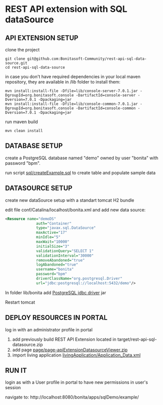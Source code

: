 REST API extension with SQL dataSource
======================================


API EXTENSION SETUP
--------------------

clone the project

```shell
git clone git@github.com:Bonitasoft-Community/rest-api-sql-data-source.git
cd rest-api-sql-data-source
```

in case you don't have required dependencies in your local maven repository, they are available in /lib folder
to install them:


```shell
mvn install:install-file -Dfile=lib/console-server-7.0.1.jar -DgroupId=org.bonitasoft.console -DartifactId=console-server -Dversion=7.0.1 -Dpackaging=jar    
mvn install:install-file -Dfile=lib/console-common-7.0.1.jar -DgroupId=org.bonitasoft.console -DartifactId=console-common -Dversion=7.0.1 -Dpackaging=jar
```   
 
run maven build

```shell
mvn clean install
```


DATABASE SETUP
--------------

create a PostgreSQL database named "demo" owned by user "bonita" with password "bpm".

run script [sql/createExample.sql](sql/createExample.sql) to create table and populate sample data


DATASOURCE SETUP
----------------

create new dataSource setup with a standart tomcat H2 bundle

edit file conf/Catalina/localhost/bonita.xml and add new data source:

```xml
<Resource name="demoDS"
              auth="Container"
              type="javax.sql.DataSource"
              maxActive="17"
              minIdle="5"
              maxWait="10000"
              initialSize="3"
              validationQuery="SELECT 1"
              validationInterval="30000"
              removeAbandoned="true"
              logAbandoned="true"
              username="bonita"
              password="bpm"
              driverClassName="org.postgresql.Driver"
              url="jdbc:postgresql://localhost:5432/demo"/>
```

In folder lib/bonita add [PostgreSQL jdbc driver](https://jdbc.postgresql.org/download.html) jar

Restart tomcat

DEPLOY RESOURCES IN PORTAL
--------------------------

log in with an administrator profile in portal

1. add previously build REST API Extension located in target/rest-api-sql-datasource.zip 
2. add page [page/page-apiExtensionDatasourceViewer.zip](page/page-apiExtensionDatasourceViewer.zip)
3. import living application [livingApplication/Application_Data.xml](livingApplication/Application_Data.xml)

RUN IT
------

login as with a User profile in portal to have new permissions in user's session

navigate to:
http://localhost:8080/bonita/apps/sqlDemo/example/




